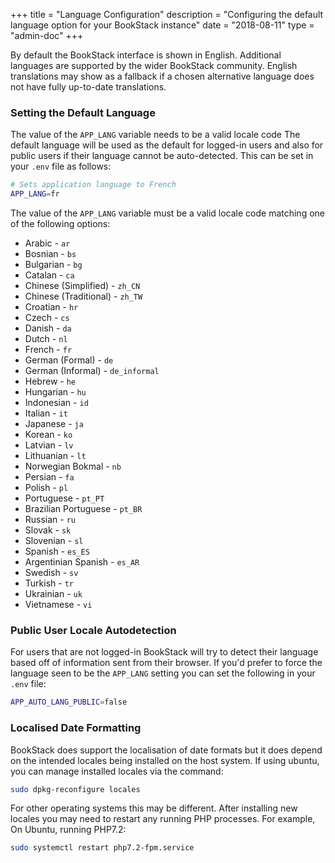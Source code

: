 +++
title = "Language Configuration"
description = "Configuring the default language option for your BookStack instance"
date = "2018-08-11"
type = "admin-doc"
+++

By default the BookStack interface is shown in English. Additional languages are supported
by the wider BookStack community. English translations may show as a fallback if a chosen
alternative language does not have fully up-to-date translations.  

### Setting the Default Language

The value of the `APP_LANG` variable needs to be a valid locale code
The default language will be used as the default for logged-in users and also for
public users if their language cannot be auto-detected. This can be set
 in your `.env` file as follows:

```bash
# Sets application language to French
APP_LANG=fr
```

The value of the `APP_LANG` variable must be a valid locale code matching one of the following options:

* Arabic - `ar`
* Bosnian - `bs`
* Bulgarian - `bg`
* Catalan - `ca`
* Chinese (Simplified) - `zh_CN`
* Chinese (Traditional) - `zh_TW`
* Croatian - `hr`
* Czech - `cs`
* Danish - `da`
* Dutch - `nl`
* French - `fr`
* German (Formal) - `de`
* German (Informal) - `de_informal`
* Hebrew - `he`
* Hungarian - `hu`
* Indonesian - `id`
* Italian - `it`
* Japanese - `ja`
* Korean - `ko`
* Latvian - `lv`
* Lithuanian - `lt`
* Norwegian Bokmal - `nb`
* Persian - `fa`
* Polish - `pl`
* Portuguese - `pt_PT`
* Brazilian Portuguese - `pt_BR`
* Russian - `ru`
* Slovak - `sk`
* Slovenian - `sl`
* Spanish - `es_ES`
* Argentinian Spanish - `es_AR`
* Swedish - `sv`
* Turkish - `tr`
* Ukrainian - `uk`
* Vietnamese - `vi`

### Public User Locale Autodetection

For users that are not logged-in BookStack will try to detect their language
based off of information sent from their browser. If you'd prefer to force
the language seen to be the `APP_LANG` setting you can set the following
in your `.env` file:

```bash
APP_AUTO_LANG_PUBLIC=false
```

### Localised Date Formatting

BookStack does support the localisation of date formats but it does depend on the intended locales being installed
on the host system. If using ubuntu, you can manage installed locales via the command:

```bash
sudo dpkg-reconfigure locales
```

For other operating systems this may be different. After installing new locales you may need to restart any running PHP processes.
For example, On Ubuntu, running PHP7.2:

```bash
sudo systemctl restart php7.2-fpm.service 
```
